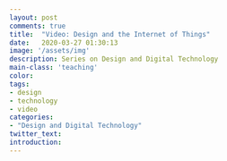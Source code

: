 ```yaml
---
layout: post
comments: true
title:  "Video: Design and the Internet of Things"
date:   2020-03-27 01:30:13
image: '/assets/img'
description: Series on Design and Digital Technology
main-class: 'teaching'
color:
tags:
- design
- technology
- video
categories:
- "Design and Digital Technology"
twitter_text:
introduction: 
---
```



